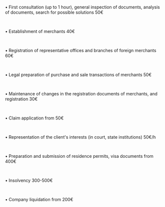 • First consultation (up to 1 hour), general inspection of documents, analysis of documents, search for possible solutions <span>50€</span> 

<br/>

• Establishment of merchants <span>40€</span> 

<br/>

• Registration of representative offices and branches of foreign merchants <span>60€</span> 

<br/>

• Legal preparation of purchase and sale transactions of merchants <span>50€</span>

<br/>

• Maintenance of changes in the registration documents of merchants, and registration <span>30€</span>

<br/>

• Claim application <span>from 50€</span>

<br/>

• Representation of the client's interests (in court, state institutions) <span>50€/h</span>

<br/>

• Preparation and submission of residence permits, visa documents <span>from 400€</span>

<br/>

• Insolvency <span>300-500€</span> 

<br/>

• Company liquidation <span>from 200€</span>
